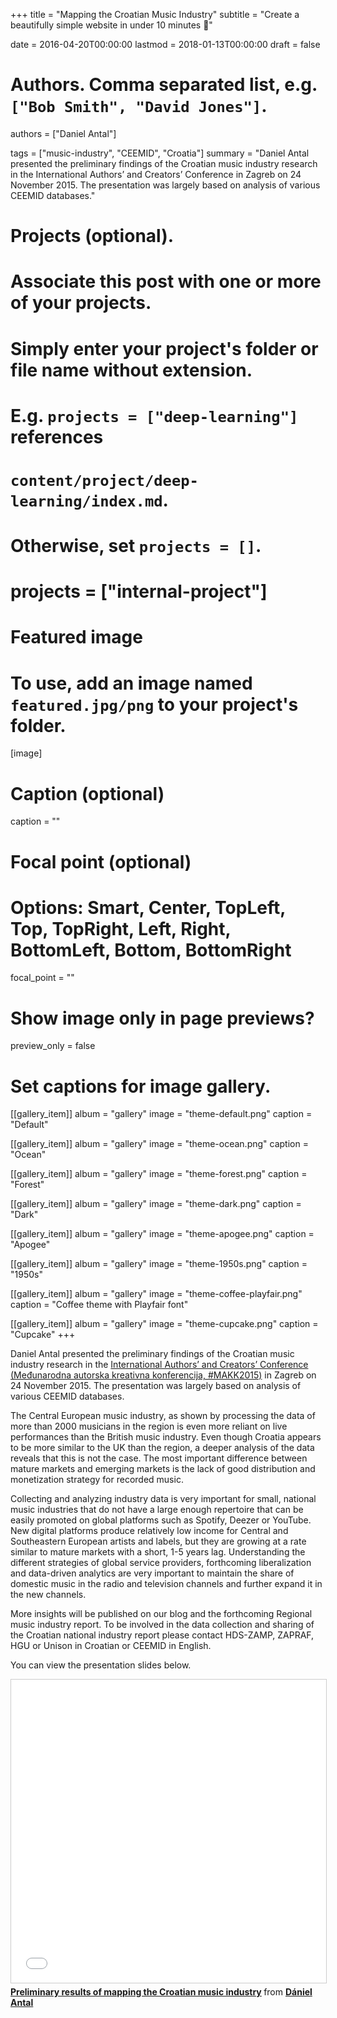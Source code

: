 +++
title = "Mapping the Croatian Music Industry"
subtitle = "Create a beautifully simple website in under 10 minutes :rocket:"

date = 2016-04-20T00:00:00
lastmod = 2018-01-13T00:00:00
draft = false

# Authors. Comma separated list, e.g. `["Bob Smith", "David Jones"]`.
authors = ["Daniel Antal"]

tags = ["music-industry", "CEEMID", "Croatia"]
summary = "Daniel Antal presented the preliminary findings of the Croatian music industry research in the International Authors’ and Creators’ Conference in Zagreb on 24 November 2015. The presentation was largely based on analysis of various CEEMID databases."

# Projects (optional).
#   Associate this post with one or more of your projects.
#   Simply enter your project's folder or file name without extension.
#   E.g. `projects = ["deep-learning"]` references 
#   `content/project/deep-learning/index.md`.
#   Otherwise, set `projects = []`.
# projects = ["internal-project"]

# Featured image
# To use, add an image named `featured.jpg/png` to your project's folder. 
[image]
  # Caption (optional)
  caption = ""

  # Focal point (optional)
  # Options: Smart, Center, TopLeft, Top, TopRight, Left, Right, BottomLeft, Bottom, BottomRight
  focal_point = ""

  # Show image only in page previews?
  preview_only = false

# Set captions for image gallery.

[[gallery_item]]
album = "gallery"
image = "theme-default.png"
caption = "Default"

[[gallery_item]]
album = "gallery"
image = "theme-ocean.png"
caption = "Ocean"

[[gallery_item]]
album = "gallery"
image = "theme-forest.png"
caption = "Forest"

[[gallery_item]]
album = "gallery"
image = "theme-dark.png"
caption = "Dark"

[[gallery_item]]
album = "gallery"
image = "theme-apogee.png"
caption = "Apogee"

[[gallery_item]]
album = "gallery"
image = "theme-1950s.png"
caption = "1950s"

[[gallery_item]]
album = "gallery"
image = "theme-coffee-playfair.png"
caption = "Coffee theme with Playfair font"

[[gallery_item]]
album = "gallery"
image = "theme-cupcake.png"
caption = "Cupcake"
+++

Daniel Antal presented the preliminary findings of the Croatian music industry research in the [International Authors’ and Creators’ Conference (Međunarodna autorska kreativna konferencija, #MAKK2015)](http://www.makk.hr/web/en/) in Zagreb on 24 November 2015. The presentation was largely based on analysis of various CEEMID databases.

The Central European music industry, as shown by processing the data of more than 2000 musicians in the region is even more reliant on live performances than the British music industry.  Even though Croatia appears to be more similar to the UK than the region, a deeper analysis of the data reveals that this is not the case. The most important difference between mature markets and emerging markets is the lack of good distribution and monetization strategy for recorded music.

Collecting and analyzing industry data is very important for small, national music industries that do not have a large enough repertoire that can be easily promoted on global platforms such as Spotify, Deezer or YouTube.  New digital platforms produce relatively low income for Central and Southeastern European artists and labels, but they are growing at a rate similar to mature markets with a short, 1-5 years lag. Understanding the different strategies of global service providers, forthcoming liberalization and data-driven analytics are very important to maintain the share of domestic music in the radio and television channels and further expand it in the new channels.

More insights will be published on our blog and the forthcoming Regional music industry report. To be involved in the data collection and sharing of the Croatian national industry report please contact HDS-ZAMP, ZAPRAF, HGU or Unison in Croatian or CEEMID in English.

You can view the presentation slides below.

<iframe src="//www.slideshare.net/slideshow/embed_code/key/peCdp6CFF02xZX" width="595" height="485" frameborder="0" marginwidth="0" marginheight="0" scrolling="no" style="border:1px solid #CCC; border-width:1px; margin-bottom:5px; max-width: 100%;" allowfullscreen> </iframe> <div style="margin-bottom:5px"> <strong> <a href="//www.slideshare.net/antaldaniel/preliminary-results-of-mapping-the-croatian-music-industry" title="Preliminary results of mapping the Croatian music industry" target="_blank">Preliminary results of mapping the Croatian music industry</a> </strong> from <strong><a href="https://www.slideshare.net/antaldaniel" target="_blank">Dániel Antal</a></strong> </div>